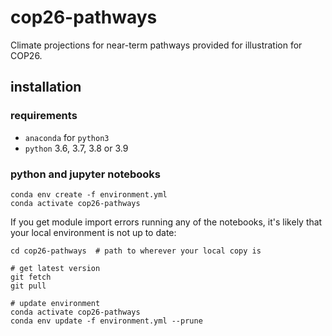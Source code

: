 # cop26-pathways
Climate projections for near-term pathways provided for illustration for COP26.

## installation

### requirements
- `anaconda` for `python3`
- `python` 3.6, 3.7, 3.8 or 3.9

### python and jupyter notebooks
```
conda env create -f environment.yml
conda activate cop26-pathways
```

If you get module import errors running any of the notebooks, it's likely that your local environment is not up to date:

```
cd cop26-pathways  # path to wherever your local copy is

# get latest version
git fetch
git pull

# update environment
conda activate cop26-pathways
conda env update -f environment.yml --prune
```
